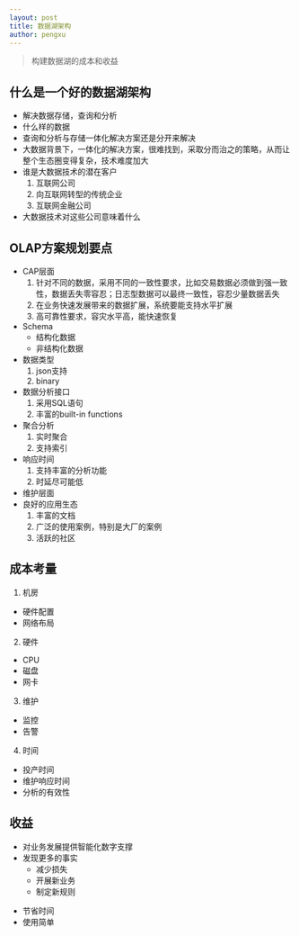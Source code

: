 ```yaml
---
layout: post
title: 数据湖架构
author: pengxu
---
```


>构建数据湖的成本和收益

## 什么是一个好的数据湖架构
  - 解决数据存储，查询和分析
  - 什么样的数据
  - 查询和分析与存储一体化解决方案还是分开来解决
  - 大数据背景下，一体化的解决方案，很难找到，采取分而治之的策略，从而让整个生态圈变得复杂，技术难度加大
  - 谁是大数据技术的潜在客户
    1. 互联网公司
    2. 向互联网转型的传统企业
    3. 互联网金融公司
 - 大数据技术对这些公司意味着什么

## OLAP方案规划要点
  - CAP层面
    1. 针对不同的数据，采用不同的一致性要求，比如交易数据必须做到强一致性，数据丢失零容忍；日志型数据可以最终一致性，容忍少量数据丢失
    2. 在业务快速发展带来的数据扩展，系统要能支持水平扩展
    3. 高可靠性要求，容灾水平高，能快速恢复
  - Schema
    - 结构化数据
    - 非结构化数据
  - 数据类型
    1. json支持
    2. binary
  - 数据分析接口
    1. 采用SQL语句
    2. 丰富的built-in functions
  - 聚合分析
    1. 实时聚合
    2. 支持索引
  - 响应时间
    1. 支持丰富的分析功能
    2. 时延尽可能低
  - 维护层面
  - 良好的应用生态
    1. 丰富的文档
    2. 广泛的使用案例，特别是大厂的案例
    3. 活跃的社区

## 成本考量
1. 机房
  - 硬件配置
  - 网络布局
2. 硬件
  - CPU
  - 磁盘
  - 网卡
3. 维护
  - 监控
  - 告警
4. 时间
  - 投产时间
  - 维护响应时间
  - 分析的有效性

## 收益
  - 对业务发展提供智能化数字支撑
  - 发现更多的事实
      - 减少损失
      - 开展新业务
      - 制定新规则
  * 节省时间
  * 使用简单
